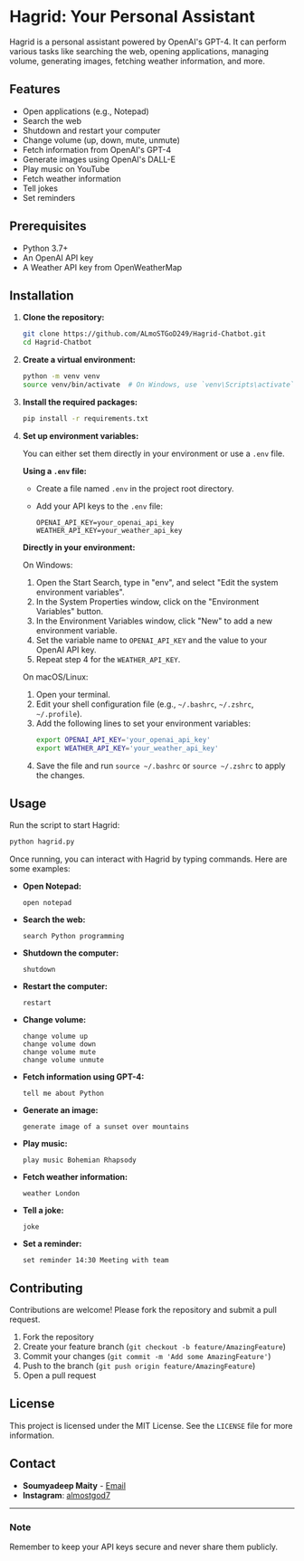# Hagrid: Your Personal Assistant

Hagrid is a personal assistant powered by OpenAI's GPT-4. It can perform various tasks like searching the web, opening applications, managing volume, generating images, fetching weather information, and more.

## Features

- Open applications (e.g., Notepad)
- Search the web
- Shutdown and restart your computer
- Change volume (up, down, mute, unmute)
- Fetch information from OpenAI's GPT-4
- Generate images using OpenAI's DALL-E
- Play music on YouTube
- Fetch weather information
- Tell jokes
- Set reminders

## Prerequisites

- Python 3.7+
- An OpenAI API key
- A Weather API key from OpenWeatherMap

## Installation

1. **Clone the repository:**

    ```bash
    git clone https://github.com/ALmoSTGoD249/Hagrid-Chatbot.git
    cd Hagrid-Chatbot
    ```

2. **Create a virtual environment:**

    ```bash
    python -m venv venv
    source venv/bin/activate  # On Windows, use `venv\Scripts\activate`
    ```

3. **Install the required packages:**

    ```bash
    pip install -r requirements.txt
    ```

4. **Set up environment variables:**

    You can either set them directly in your environment or use a `.env` file.

    **Using a `.env` file:**

    - Create a file named `.env` in the project root directory.

    - Add your API keys to the `.env` file:

      ```plaintext
      OPENAI_API_KEY=your_openai_api_key
      WEATHER_API_KEY=your_weather_api_key
      ```

    **Directly in your environment:**

    On Windows:
    1. Open the Start Search, type in "env", and select "Edit the system environment variables".
    2. In the System Properties window, click on the "Environment Variables" button.
    3. In the Environment Variables window, click "New" to add a new environment variable.
    4. Set the variable name to `OPENAI_API_KEY` and the value to your OpenAI API key.
    5. Repeat step 4 for the `WEATHER_API_KEY`.

    On macOS/Linux:
    1. Open your terminal.
    2. Edit your shell configuration file (e.g., `~/.bashrc`, `~/.zshrc`, `~/.profile`).
    3. Add the following lines to set your environment variables:
        ```sh
        export OPENAI_API_KEY='your_openai_api_key'
        export WEATHER_API_KEY='your_weather_api_key'
        ```
    4. Save the file and run `source ~/.bashrc` or `source ~/.zshrc` to apply the changes.

## Usage

Run the script to start Hagrid:

```bash
python hagrid.py
```

Once running, you can interact with Hagrid by typing commands. Here are some examples:

- **Open Notepad:**
  ```plaintext
  open notepad
  ```

- **Search the web:**
  ```plaintext
  search Python programming
  ```

- **Shutdown the computer:**
  ```plaintext
  shutdown
  ```

- **Restart the computer:**
  ```plaintext
  restart
  ```

- **Change volume:**
  ```plaintext
  change volume up
  change volume down
  change volume mute
  change volume unmute
  ```

- **Fetch information using GPT-4:**
  ```plaintext
  tell me about Python
  ```

- **Generate an image:**
  ```plaintext
  generate image of a sunset over mountains
  ```

- **Play music:**
  ```plaintext
  play music Bohemian Rhapsody
  ```

- **Fetch weather information:**
  ```plaintext
  weather London
  ```

- **Tell a joke:**
  ```plaintext
  joke
  ```

- **Set a reminder:**
  ```plaintext
  set reminder 14:30 Meeting with team
  ```

## Contributing

Contributions are welcome! Please fork the repository and submit a pull request.

1. Fork the repository
2. Create your feature branch (`git checkout -b feature/AmazingFeature`)
3. Commit your changes (`git commit -m 'Add some AmazingFeature'`)
4. Push to the branch (`git push origin feature/AmazingFeature`)
5. Open a pull request

## License

This project is licensed under the MIT License. See the `LICENSE` file for more information.

## Contact

- **Soumyadeep Maity** - [Email](mailto:soumadeepmaity2@gmail.com)
- **Instagram**: [almostgod7](https://www.instagram.com/almostgod7/)

---

### Note

Remember to keep your API keys secure and never share them publicly.
